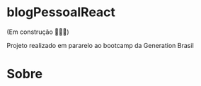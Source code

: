 # blogPessoalReact
(Em construção 👨🏽‍💻)

Projeto realizado em pararelo ao bootcamp da Generation Brasil

# Sobre

